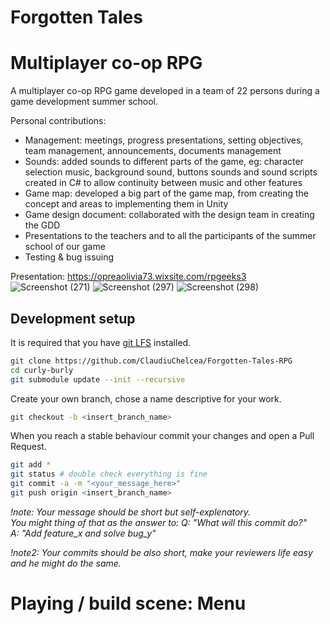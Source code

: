 # Forgotten Tales
# Multiplayer co-op RPG

A multiplayer co-op RPG game developed in a team of 22 persons during a game development summer school.

Personal contributions:
- Management: meetings, progress presentations, setting objectives, team management, announcements, documents management
- Sounds: added sounds to different parts of the game, eg: character selection music, background sound, buttons sounds and sound scripts created in C# to allow continuity between music and other features
- Game map: developed a big part of the game map, from creating the concept and areas to implementing them in Unity
- Game design document: collaborated with the design team in creating the GDD
- Presentations to the teachers and to all the participants of the summer school of our game
- Testing & bug issuing

Presentation: https://opreaolivia73.wixsite.com/rpgeeks3
![Screenshot (271)](https://user-images.githubusercontent.com/74200190/129561671-0dca688a-61b7-46e6-91f2-9e5ba6a8d0ca.png)
![Screenshot (297)](https://user-images.githubusercontent.com/74200190/129561682-5e2832fa-c338-41bd-bc5a-c4aa933bcfef.png)
![Screenshot (298)](https://user-images.githubusercontent.com/74200190/129561691-3772f079-3859-4db0-bc1a-5d01ef2fd55f.png)


## Development setup ##

It is required that you have [git LFS](https://git-lfs.github.com) installed.

```bash
git clone https://github.com/ClaudiuChelcea/Forgotten-Tales-RPG
cd curly-burly
git submodule update --init --recursive
```
Create your own branch, chose a name descriptive for your work.

```bash
git checkout -b <insert_branch_name>
``` 

When you reach a stable behaviour commit your changes and open a Pull Request.

```bash
git add *
git status # double check everything is fine
git commit -a -m "<your_message_here>"
git push origin <insert_branch_name>
```
_!note: Your message should be short but self-explenatory.  
You might thing of that as the answer to:
Q: "What will this commit do?"  
A: "Add feature_x and solve bug_y"_ 

_!note2: Your commits should be also short, make your reviewers life easy and he might do the same._

# Playing / build scene: Menu
